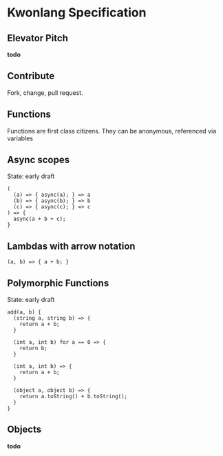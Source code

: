 # Kwonlang Specification

## Elevator Pitch
__todo__

## Contribute
Fork, change, pull request.

## Functions
Functions are first class citizens. They can be anonymous, referenced via variables

## Async scopes
State: early draft

```
(
  (a) => { async(a); } => a
  (b) => { async(b); } => b
  (c) => { async(c); } => c
) => {
  async(a + b + c);
}
```

## Lambdas with arrow notation
```
(a, b) => { a + b; }
```

## Polymorphic Functions
State: early draft

```
add(a, b) {
  (string a, string b) => {
    return a + b;
  }

  (int a, int b) for a == 0 => {
    return b;
  }

  (int a, int b) => {
    return a + b;
  }

  (object a, object b) => {
    return a.toString() + b.toString();
  }
}
```

## Objects
__todo__
